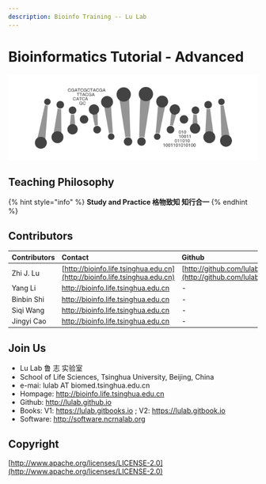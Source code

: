 ```yaml
---
description: Bioinfo Training -- Lu Lab
---
```


# Bioinformatics Tutorial - Advanced

![](.gitbook/assets/book_logo.png)

## Teaching Philosophy

{% hint style="info" %}
**Study and Practice    格物致知 知行合一**
{% endhint %}

## Contributors

| Contributors | Contact | Github |
| :--- | :--- | :--- |
| Zhi J. Lu | [http://bioinfo.life.tsinghua.edu.cn](http://bioinfo.life.tsinghua.edu.cn) | [http://github.com/lulab](http://github.com/lulab) |
| Yang Li | http://bioinfo.life.tsinghua.edu.cn | - |
| Binbin Shi | http://bioinfo.life.tsinghua.edu.cn | - |
| Siqi Wang | http://bioinfo.life.tsinghua.edu.cn | - |
| Jingyi Cao | http://bioinfo.life.tsinghua.edu.cn | - |

## Join Us

* Lu Lab 鲁 志 实验室
* School of Life Sciences, Tsinghua University, Beijing, China
* e-mai: lulab AT biomed.tsinghua.edu.cn
* Hompage: http://bioinfo.life.tsinghua.edu.cn
* Github: http://lulab.github.io
* Books: V1: https://lulab.gitbooks.io ;  V2: https://lulab.gitbook.io
* Software: http://software.ncrnalab.org

## Copyright

[http://www.apache.org/licenses/LICENSE-2.0](http://www.apache.org/licenses/LICENSE-2.0)

